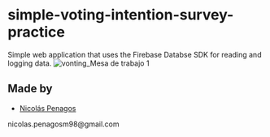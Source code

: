 # simple-voting-intention-survey-practice
Simple web application that uses the Firebase Databse SDK for reading and logging data.
![vonting_Mesa de trabajo 1](https://user-images.githubusercontent.com/47872252/96965644-1d2b5980-14d2-11eb-9ceb-caf35fd4683b.png)

## Made by
  <ul>
  <li><div><a href="https://github.com/nicolaspenagos" title="Nicolas Penagos">Nicolás Penagos</a>   </div></li>
  </ul> 
     <p>   nicolas.penagosm98@gmail.com </p>
